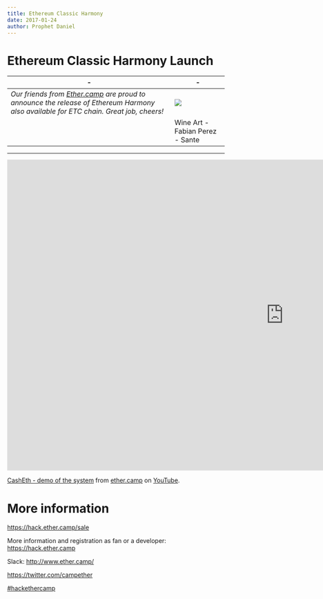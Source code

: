 ```yaml
---
title: Ethereum Classic Harmony
date: 2017-01-24
author: Prophet Daniel
---
```


# Ethereum Classic Harmony Launch

| - | - |
|---|---|
*Our friends from <a href="http://www.ether.camp/">Ether.camp</a> are proud to announce the release of Ethereum Harmony also available for ETC chain. Great job, cheers!*|![](https://s-media-cache-ak0.pinimg.com/236x/9b/42/b1/9b42b1d4b5547cffd5675f2b7230e5a8.jpg)|
||Wine Art - Fabian Perez - Sante|

-----

<iframe width="1280" height="720" src="https://www.youtube-nocookie.com/embed/vqAIMxZrE8Q" frameborder="0" allowfullscreen></iframe>
<p><a href="https://hack.ether.camp/sale">CashEth - demo of the system</a> from <a href="https://www.youtube.com/channel/UC9GC7dr_V9RWVBIGrdYq0MQ">ether.camp</a> on <a href="https://youtube.com">YouTube</a>.</p>


# More information

<a href="https://hack.ether.camp/sale">https://hack.ether.camp/sale</a>

More information and registration as fan or a developer: https://hack.ether.camp

Slack: http://www.ether.camp/

https://twitter.com/campether

<a href="https://www.youtube.com/results?q=%23hackethercamp">#hackethercamp</a> 